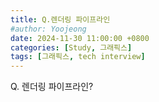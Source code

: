 ```yaml
---
title: Q.렌더링 파이프라인
#author: Yoojeong
date: 2024-11-30 11:00:00 +0800
categories: [Study, 그래픽스]
tags: [그래픽스, tech interview]
---
```



Q. 렌더링 파이프라인?  
